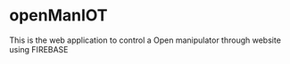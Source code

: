 # openManIOT
This is the web application to control a Open manipulator through website using FIREBASE
